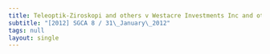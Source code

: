 ```yaml
---
title: Teleoptik-Ziroskopi and others v Westacre Investments Inc and other appeals
subtitle: "[2012] SGCA 8 / 31\_January\_2012"
tags: null
layout: single
---
```


